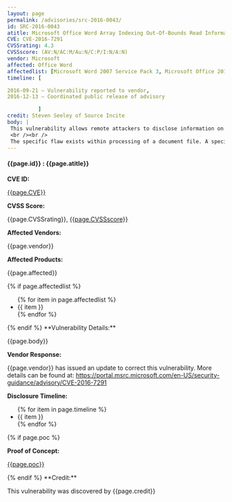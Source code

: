 ```yaml
---
layout: page
permalink: /advisories/src-2016-0043/
id: SRC-2016-0043
atitle: Microsoft Office Word Array Indexing Out-Of-Bounds Read Information Disclosure Vulnerability
CVE: CVE-2016-7291
CVSSrating: 4.3
CVSSscore: (AV:N/AC:M/Au:N/C:P/I:N/A:N)
vendor: Microsoft
affected: Office Word
affectedlist: [Microsoft Word 2007 Service Pack 3, Microsoft Office 2010 Service Pack 2 (32-bit editions), Microsoft Office 2010 Service Pack 2 (64-bit editions), Microsoft Office Compatibility Pack Service Pack 3, Microsoft Word for Mac 2011, Word Automation Services on Microsoft SharePoint Server 2010 Service Pack 2, Microsoft Office Web Apps 2010 Service Pack 2]
timeline: [

2016-09-21 – Vulnerability reported to vendor,
2016-12-13 – Coordinated public release of advisory

          ]
credit: Steven Seeley of Source Incite
body: |
 This vulnerability allows remote attackers to disclose information on vulnerable installations of Microsoft Office Word. User interaction is required to exploit this vulnerability in that the target must visit a malicious page or open a malicious file.
 <br /><br />
 The specific flaw exists within processing of a document file. A specially crafted doc file will lead to a read beyond the end of a heap buffer due to improper index calculation for array access before a copy operation. An attacker can leverage this in conjunction with other vulnerabilities to execute arbitrary code in the context of the current process.
---
```


<h4><b>{{page.id}} : {{page.atitle}}</b></h4>

**CVE ID:**
<p class="cn"><a href="https://web.nvd.nist.gov/view/vuln/detail?vulnId={{page.CVE}}">{{page.CVE}}</a></p>

**CVSS Score:**
<p class="cn">{{page.CVSSrating}}, <a href="https://nvd.nist.gov/cvss/v2-calculator?name={{page.CVE}}&vector={{page.CVSSscore}}">{{page.CVSSscore}}</a></p>

**Affected Vendors:**
<p class="cn">{{page.vendor}}</p>

**Affected Products:**
<p class="cn">{{page.affected}}</p>
{% if page.affectedlist %}
<ul class="cn">
{% for item in page.affectedlist %}
  <li>{{ item }}</li>
{% endfor %}
</ul>
{% endif %}
**Vulnerability Details:**
<p class="cn">{{page.body}}</p>

**Vendor Response:**
<p class="cn">{{page.vendor}} has issued an update to correct this vulnerability. More details can be found at: <a href="https://portal.msrc.microsoft.com/en-US/security-guidance/advisory/CVE-2016-7291">https://portal.msrc.microsoft.com/en-US/security-guidance/advisory/CVE-2016-7291</a></p>

**Disclosure Timeline:**
<ul class="cn">
{% for item in page.timeline %}
  <li>{{ item }}</li>
{% endfor %}
</ul>
{% if page.poc %}

**Proof of Concept:**
<p class="cn"><a href="{{page.poc}}">{{page.poc}}</a></p>
{% endif %}
**Credit:**
<p class="cn">This vulnerability was discovered by {{page.credit}}</p>
